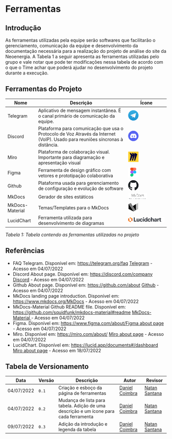 # Ferramentas

## Introdução

As ferramentas utilizadas pela equipe serão softwares que facilitarão o gerenciamento, comunicação da equipe e desenvolvimento da documentação necessária para a realização do projeto de análise do site da Neoenergia. A Tabela 1 a seguir apresenta as ferramentas utilizadas pelo grupo e vale notar que pode ter modificações nessa tabela de acordo com o que o Time achar que poderá ajudar no desenvolvimento do projeto durante a execução.

## Ferramentas do Projeto

| Nome | Descrição | Ícone |
| ---- | --------- | ----- |
| Telegram | Aplicativo de mensagem instantânea. É o canal primário de comunicação da equipe. | ![Telegram](assets/tool_logos/telegram_logo.png)|
| Discord | Plataforma para comunicação que usa o Protocolo de Voz Através da Internet (VoIP). Usado para reuniões síncronas à distância. | ![Discord](assets/tool_logos/discord_logo.png)|
| Miro | Plataforma de colaboração visual. Importante para diagramação e apresentação visual | ![Miro](assets/tool_logos/miro_logo.png)|
| Figma | Ferramenta de design gráfico com vetores e prototipação colaborativa | ![Figma](assets/tool_logos/figma_logo.png)|
| Github | Plataforma usada para gerenciamento de configuração e evolução de software | ![Github](assets/tool_logos/github_logo.png)|
| MkDocs | Gerador de sites estáticos | ![MkDocs](assets/tool_logos/mkdocs_logo.png)|
| MkDocs-Material | Temas/Templates para o MkDocs | ![MkDocs-Material](assets/tool_logos/mkdocs-material_logo.png)|
| LucidChart | Ferramenta utilizada para desenvolvimento de diagramas | ![LucidChart](assets/tool_logos/lucidchart.svg)|
*Tabela 1: Tabela contendo as ferramentas utilizadas no projeto*

## Referências

- FAQ Telegram. Disponível em: <https://telegram.org/faq> [Telegram](https://telegram.org/faq) - Acesso em 04/07/2022
- Discord About page. Disponível em: <https://discord.com/company> [Discord](https://discord.com/company) - Acesso em 04/07/2022
- Github About page. Disponível em: <https://github.com/about> [Github](https://github.com/about) - Acesso em 04/07/2022
- MkDocs landing page introduction. Disponível em: <https://www.mkdocs.org/>[MkDocs](https://www.mkdocs.org/) - Acesso em 04/07/2022
- MkDocs-Material Github README file. Disponível em: <https://github.com/squidfunk/mkdocs-material#readme> [MkDocs-Material ](https://github.com/squidfunk/mkdocs-material#readme) - Acesso em 04/07/2022
- Figma. Disponível em: <https://www.figma.com/about/>[Figma about page](https://www.figma.com/about/) - Acesso em 04/07/2022
- Miro. Disponível em: <https://miro.com/about/> [Miro about page](https://miro.com/about/) - Acesso em 04/07/2022
- LucidChart. Disponível em: <https://lucid.app/documents#/dashboard> [Miro about page](https://miro.com/about/) - Acesso em 18/07/2022

## Tabela de Versionamento

| Data | Versão | Descrição | Autor | Revisor |
| ---- | ------ | --------- | ----- | ------- |
| 04/07/2022 | `0.1`  | Criação e esboço da página de ferramentas | [Daniel Coimbra](https://github.com/DanielCoimbra) | [Natan Santana](https://github.com/Neitan2001)
| 04/07/2022 | `0.2`  | Mudança de lista para tabela. Adição de uma descrição e um ícone para cada ferramenta | [Daniel Coimbra](https://github.com/DanielCoimbra) | [Natan Santana](https://github.com/Neitan2001)
| 09/07/2022 | `0.3`  | Adição da introdução e legenda da tabela | [Daniel Coimbra](https://github.com/DanielCoimbra) | [Natan Santana](https://github.com/Neitan2001)
